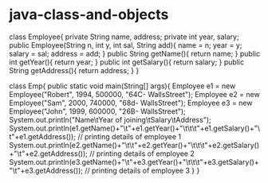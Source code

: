 # java-class-and-objects
class Employee{
  private String name, address;
  private int year, salary;
  public Employee(String n, int y, int sal, String add){
    name = n;
    year = y;
    salary = sal;
    address = add;
  }
  public String getName(){
    return name;
  }
  public int getYear(){
    return year;
  }
  public int getSalary(){
    return salary;
  }
  public String getAddress(){
    return address;
  }
}

class Emp{
  public static void main(String[] args){
    Employee e1 = new Employee("Robert", 1994, 500000, "64C- WallsStreet");
    Employee e2 = new Employee("Sam", 2000, 740000, "68d- WallsStreet");
    Employee e3 = new Employee("John", 1999, 600000, "26B- WallsStreet");
    System.out.println("Name\tYear of joining\tSalary\tAddress");
    System.out.println(e1.getName()+"\t"+e1.getYear()+"\t\t\t"+e1.getSalary()+"\t"+e1.getAddress());  // printing details of employee 1
    System.out.println(e2.getName()+"\t\t"+e2.getYear()+"\t\t\t"+e2.getSalary()+"\t"+e2.getAddress());  // printing details of employee 2
    System.out.println(e3.getName()+"\t"+e3.getYear()+"\t\t\t"+e3.getSalary()+"\t"+e3.getAddress());  // printing details of employee 3
  }
}
